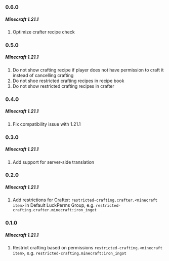 ### 0.6.0
##### Minecraft 1.21.1

1) Optimize crafter recipe check

### 0.5.0
##### Minecraft 1.21.1

1) Do not show crafting recipe if player does not have permission to craft it instead of cancelling crafting
2) Do not shoe restricted crafting recipes in recipe book
3) Do not show restricted crafting recipes in crafter

### 0.4.0
##### Minecraft 1.21.1

1) Fix compatibility issue with 1.21.1

### 0.3.0
##### Minecraft 1.21.1

1) Add support for server-side translation

### 0.2.0
##### Minecraft 1.21.1

1) Add restrictions for Crafter: `restricted-crafting.crafter.<minecraft item>` in Default LuckPerms Group, e.g. `restricted-crafting.crafter.minecraft:iron_ingot`

### 0.1.0
##### Minecraft 1.21.1

1) Restrict crafting based on permissions `restricted-crafting.<minecraft item>`, e.g. `restricted-crafting.minecraft:iron_ingot`